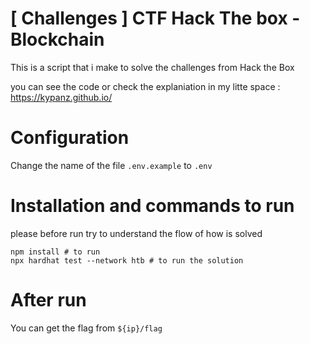 # [ Challenges ] CTF Hack The box - Blockchain

This is a script that i make to solve the challenges from Hack the Box

you can see the code or check the explaniation in my litte space : https://kypanz.github.io/

# Configuration
Change the name of the file `.env.example` to `.env`

# Installation and commands to run
please before run try to understand the flow of how is solved

```shell
npm install # to run
npx hardhat test --network htb # to run the solution
```

# After run
You can get the flag from `${ip}/flag`
